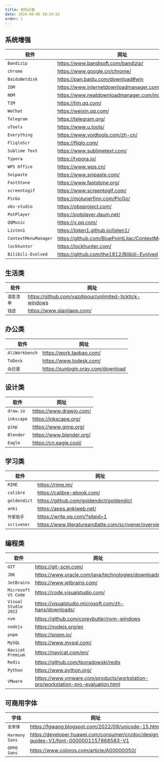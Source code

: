 ```yaml
---
title: 装机必备
date: 2024-06-06 10:14:52
order: 1
---
```


## 系统增强

| 软件                 | 网址                                                 |
| -------------------- | ---------------------------------------------------- |
| `Bandizip`           | https://www.bandisoft.com/bandizip/                  |
| `chrome`             | https://www.google.cn/chrome/                        |
| `BaiduNetdisk`       | https://pan.baidu.com/download#win                   |
| `IDM`                | https://www.internetdownloadmanager.com/             |
| `NDM`                | https://www.neatdownloadmanager.com/index.php/en/    |
| `TIM`                | https://tim.qq.com/                                  |
| `WeChat`             | https://weixin.qq.com/                               |
| `Telegram`           | https://telegram.org/                                |
| `uTools`             | https://www.u.tools/                                 |
| `Everything`         | https://www.voidtools.com/zh-cn/                     |
| `FliqloScr`          | https://fliqlo.com/                                  |
| `Sublime Text`       | https://www.sublimetext.com/                         |
| `Typora`             | https://typora.io/                                   |
| `WPS Office`         | https://www.wps.cn/                                  |
| `Snipaste`           | https://www.snipaste.com/                            |
| `FastStone`          | https://www.faststone.org/                           |
| `screentogif`        | https://www.screentogif.com/                         |
| `PicGo`              | https://molunerfinn.com/PicGo/                       |
| `obs-studio`         | https://obsproject.com/                              |
| `PotPlayer`          | https://potplayer.daum.net/                          |
| `QQMusic`            | https://y.qq.com/                                    |
| `Listen1`            | https://listen1.github.io/listen1/                   |
| `ContextMenuManager` | https://github.com/BluePointLilac/ContextMenuManager |
| `lockhunter`         | https://lockhunter.com/                              |
| `Bilibili-Evolved`   | https://github.com/the1812/Bilibili-Evolved          |

## 生活类

| 软件       | 网址                                                    |
| ---------- | ------------------------------------------------------- |
| `滴答清单` | https://github.com/yazdipour/unlimited-ticktick-windows |
| `钱迹`     | https://www.qianjiapp.com/                              |

## 办公类

| 软件           | 网址                               |
| -------------- | ---------------------------------- |
| `AliWorkbench` | https://work.taobao.com/           |
| `ToDesk`       | https://www.todesk.com/            |
| `向日葵`       | https://sunlogin.oray.com/download |

## 设计类

| 软件       | 网址                     |
| ---------- | ------------------------ |
| `draw.io`  | https://www.drawio.com/  |
| `inkscape` | https://inkscape.org/    |
| `gimp`     | https://www.gimp.org/    |
| `Blender`  | https://www.blender.org/ |
| `Eagle`    | https://cn.eagle.cool/   |

## 学习类

| 软件         | 网址                                                  |
| ------------ | ----------------------------------------------------- |
| `RIME`       | https://rime.im/                                      |
| `calibre`    | https://calibre-ebook.com/                            |
| `goldendict` | https://github.com/goldendict/goldendict              |
| `anki`       | https://apps.ankiweb.net/                             |
| `作家助手`   | https://write.qq.com/?siteid=1                        |
| `scrivener`  | https://www.literatureandlatte.com/scrivener/overview |

## 编程类

| 软件                 | 网址                                                                            |
| -------------------- | ------------------------------------------------------------------------------- |
| `GIT`                | https://git-scm.com/                                                            |
| `JDK`                | https://www.oracle.com/java/technologies/downloads/                             |
| `JetBrains`          | https://www.jetbrains.com/                                                      |
| `Microsoft VS Code`  | https://code.visualstudio.com/                                                  |
| `Visual Studio 2022` | https://visualstudio.microsoft.com/zh-hans/downloads/                           |
| `nvm`                | https://github.com/coreybutler/nvm-windows                                      |
| `nodejs`             | https://nodejs.org/en                                                           |
| `pnpm`               | https://pnpm.io/                                                                |
| `MySQL`              | https://www.mysql.com/                                                          |
| `Navicat Premium`    | https://navicat.com/en/                                                         |
| `Redis`              | https://github.com/tporadowski/redis                                            |
| `Python`             | https://www.python.org/                                                         |
| `VMware`             | https://www.vmware.com/products/workstation-pro/workstation-pro-evaluation.html |

## 可商用字体

| 字体           | 网址                                                                                   |
| -------------- | -------------------------------------------------------------------------------------- |
| `全宋体`       | https://fgwang.blogspot.com/2022/09/unicode-15.html                                    |
| `Harmony Sans` | https://developer.huawei.com/consumer/cn/doc/design-guides-V1/font-0000001157868583-V1 |
| `OPPO Sans`    | https://www.coloros.com/article/A00000050/                                             |
